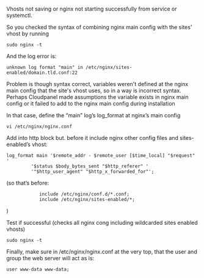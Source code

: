 Vhosts not saving or nginx not starting successfully from service or systemctl.

So you checked the syntax of combining nginx main config with the sites' vhost by running
```
sudo nginx -t
```
	

And the log error is:  
```
unknown log format "main" in /etc/nginx/sites-enabled/domain.tld.conf:22
```

Problem is though syntax correct, variables weren't defined at the nginx main config that the site's vhost uses, so in a way is incorrect syntax. Perhaps Cloudpanel made assumptions the variable exists in nginx main config or it failed to add to the nginx main config during installation
	
In that case, define the “main” log’s log_format at nginx’s main config
```
vi /etc/nginx/nginx.conf  
```
	
Add into http block but. before it include nginx other config files and sites-enabled’s vhost:
```
log_format main '$remote_addr - $remote_user [$time_local] "$request" '  
		 '$status $body_bytes_sent "$http_referer" '  
		 '"$http_user_agent" "$http_x_forwarded_for"';  
```
	
	
(so that’s before:  
```
	        include /etc/nginx/conf.d/*.conf;
	        include /etc/nginx/sites-enabled/*;
```
)
	

Test if successful (checks all nginx cong including wildcarded sites enabled vhosts)
```
sudo nginx -t
```
	  

Finally, make sure in /etc/nginx/nginx.conf at the very top, that the user and group the web server will act as is:
```
user www-data www-data;
```




